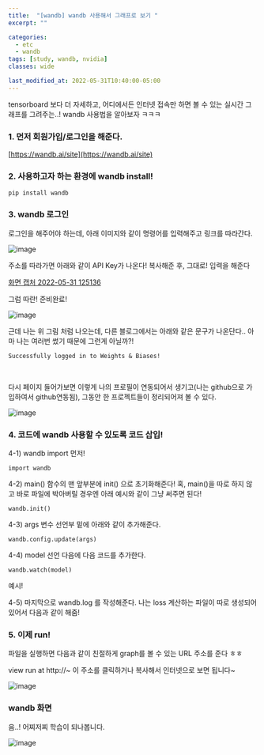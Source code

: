 ```yaml
---
title:  "[wandb] wandb 사용해서 그래프로 보기 "
excerpt: ""

categories:
  - etc
  - wandb
tags: [study, wandb, nvidia]
classes: wide

last_modified_at: 2022-05-31T10:40:00-05:00
---
```


tensorboard 보다 더 자세하고, 어디에서든 인터넷 접속만 하면 볼 수 있는 실시간 그래프를 그려주는..! wandb 사용법을 알아보자 ㅋㅋㅋ


### 1. 먼저 회원가입/로그인을 해준다.

[https://wandb.ai/site](https://wandb.ai/site)


### 2. 사용하고자 하는 환경에 wandb install!

~~~
pip install wandb
~~~

### 3. wandb 로그인

로그인을 해주어야 하는데, 아래 이미지와 같이 명령어를 입력해주고 링크를 따라간다. 

![image](https://user-images.githubusercontent.com/53431568/171089177-441a0d5f-9fb4-424c-aabe-fc2479b80cdf.png)

주소를 따라가면 아래와 같이 API Key가 나온다! 복사해준 후, 그대로! 입력을 해준다

[화면 캡처 2022-05-31 125136](https://user-images.githubusercontent.com/53431568/171089402-ac0acc7d-3fdb-4194-a74c-c4fe8c254b80.png)

그럼 따란! 준비완료!

![image](https://user-images.githubusercontent.com/53431568/171089592-6d1beae5-ce03-48b8-8807-a756e540d55e.png)

근데 나는 위 그림 처럼 나오는데, 다른 블로그에서는 아래와 같은 문구가 나온단다.. 아마 나는 여러번 썼기 때문에 그런게 아닐까?!

`Successfully logged in to Weights & Biases!`


<br>

다시 페이지 들어가보면 이렇게 나의 프로필이 연동되어서 생기고(나는 github으로 가입하여서 github연동됨), 그동안 한 프로젝트들이 정리되어져 볼 수 있다. 

![image](https://user-images.githubusercontent.com/53431568/171091590-1c79ca93-8333-4f8c-ad34-2c148ce913fa.png)



### 4. 코드에 wandb 사용할 수 있도록 코드 삽입!

4-1) wandb import 먼저!
~~~
import wandb
~~~

4-2) main() 함수의 맨 앞부분에 init() 으로 초기화해준다! 혹, main()을 따로 하지 않고 바로 파일에 박아버릴 경우엔 아래 예시와 같이 그냥 써주면 된다!
~~~
wandb.init()
~~~

4-3) args 변수 선언부 밑에 아래와 같이 추가해준다.

~~~
wandb.config.update(args)
~~~

4-4) model 선언 다음에 다음 코드를 추가한다.

~~~
wandb.watch(model)
~~~

예시!

<script src="https://gist.github.com/chaelin0722/af79d089327d9d1432c132edb6a5bf5b.js"></script>


4-5) 마지막으로 wandb.log 를 작성해준다. 나는 loss 계산하는 파일이 따로 생성되어있어서 다음과 같이 해줌!

<script src="https://gist.github.com/chaelin0722/afa760fef7430ddf50614a6e80dadfa5.js"></script>



### 5. 이제 run!

파일을 실행하면 다음과 같이 친절하게 graph를 볼 수 있는 URL 주소를 준다 ㅎㅎ

view run at http://~ 이 주소를 클릭하거나 복사해서 인터넷으로 보면 됩니다~

![image](https://user-images.githubusercontent.com/53431568/171092727-ff76b3d7-d036-49a8-bbcb-e1d28ba701ab.png)


### wandb 화면

음..! 어찌저찌 학습이 되나봅니다.

![image](https://user-images.githubusercontent.com/53431568/171092923-0dd7bb19-50f0-46ff-bcfb-e8a4e7684471.png)


